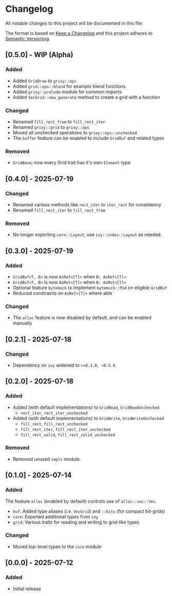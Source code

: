 # Changelog

All notable changes to this project will be documented in this file.

The format is based on [Keep a Changelog](http://keepachangelog.com/en/1.0.0/)
and this project adheres to [Semantic Versioning](https://semver.org/spec/v2.0.0.html).

## [0.5.0] - WIP (Alpha)

### Added

- Added `GridDraw` to `grixy::ops`
- Added `grid::ops::blend` for example blend functions
- Added `grixy::prelude` module for common imports
- Added `VecGrid::new_generate` method to create a grid with a function

### Changed

- Renamed `fill_rect_from` to `fill_rect_iter`
- Renamed `grixy::grid` to `grixy::ops`
- Moved all unchecked operations to `grixy::ops::unchecked`
- The `buffer` feature can be enabled to include `GridBuf` and related types

### Removed

- `GridBase`; now every Grid trait has it's own `Element` type

## [0.4.0] - 2025-07-19

### Changed

- Renamed various methods like `rect_iter` to `iter_rect` for consistency
- Renamed `fill_rect_iter` to `fill_rect_from`

### Removed

- No longer exporting `core::Layout`; use `ixy::index::Layout` as needed.

## [0.3.0] - 2025-07-19

### Added

- `GridBuf<T, B>` is now `AsRef<[T]>` when `B: AsRef<[T]>`
- `GridBuf<T, B>` is now `AsMut<[T]>` when `B: AsMut<[T]>`
- Optional feature `bytemuck` to implement `bytemuck::Pod` on eligible `GridBuf`
- Reduced constraints on `AsRef<[T]>` where able

### Changed

- The `alloc` feature is now disabled by default, and can be enabled manually

## [0.2.1] - 2025-07-18

### Changed

- Dependency on `ixy` widened to `>=0.3.0, <0.5.0`.

## [0.2.0] - 2025-07-18

### Added

- Added (with default implementations) to `GridRead`, `GridReadUnchecked`
  - `rect_iter`, `rect_iter_unchecked`
- Added (with default implementations) to `GridWrite`, `GridWriteUnchecked`
  - `fill_rect`, `fill_rect_unchecked`
  - `fill_rect_iter`, `fill_rect_iter_unchecked`
  - `fill_rect_solid`, `fill_rect_solid_unchecked`

### Removed

- Removed unused `impls` module.

## [0.1.0] - 2025-07-14

### Added

The feature `alloc` (enabled by default) controls use of `alloc::vec::Vec`.

- `buf`: Added type aliases (i.e. `VecGrid`) and `::bits` (for compact bit-grids)
- `core`: Exported additional types from `ixy`
- `grid`: Various traits for reading and writing to grid-like types

### Changed

- Moved top-level types to the `core` module

## [0.0.0] - 2025-07-12

### Added

- Initial release
